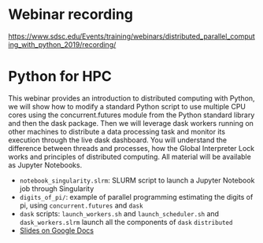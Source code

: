 # Webinar recording

https://www.sdsc.edu/Events/training/webinars/distributed_parallel_computing_with_python_2019/recording/

# Python for HPC

This webinar provides an introduction to distributed computing with Python, we will show how to modify a standard Python script to use multiple CPU cores using the concurrent.futures module from the Python standard library and then the dask package. Then we will leverage dask workers running on other machines to distribute a data processing task and monitor its execution through the live dask dashboard. You will understand the difference between threads and processes, how the Global Interpreter Lock works and principles of distributed computing. All material will be available as Jupyter Notebooks.

* `notebook_singularity.slrm`: SLURM script to launch a Jupyter Notebook job through Singularity
* `digits_of_pi/`: example of parallel programming estimating the digits of pi, using `concurrent.futures` and `dask`
* `dask` scripts: `launch_workers.sh` and `launch_scheduler.sh` and `dask_workers.slrm` launch all the components of `dask` `distributed`
* [Slides on Google Docs](https://docs.google.com/presentation/d/1hcgwy6S7QXVCIZHI0_Rb7_9FPHQP8HH6iWmaqCKpdIU/edit?usp=sharing)

